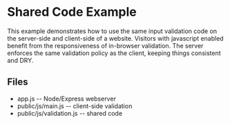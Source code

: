 # Shared Code Example #

This example demonstrates how to use the same input validation code on
the server-side and client-side of a website. Visitors with javascript
enabled benefit from the responsiveness of in-browser validation. The
server enforces the same validation policy as the client, keeping
things consistent and DRY.

## Files ##

+ app.js -- Node/Express webserver
+ public/js/main.js -- client-side validation
+ public/js/validation.js -- shared code

